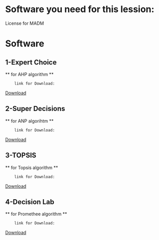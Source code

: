 # Software you need for this lession:

License for MADM
#
#
# Software
  ## 1-Expert Choice
** for AHP algorithm **
        
        link for Download:
[Download](http://s9.picofile.com/file/8374073292/1_Expert_Choice11.rar.html)
        
        
  ## 2-Super Decisions
** for ANP algorihtm **
       
        link for Download:
[Download](http://s7.picofile.com/file/8374073850/2_Super_Decisions.rar.html)  
        
        
  ## 3-TOPSIS
** for Topsis algorithm **
       
        link for Download:
[Download](http://s9.picofile.com/file/8374074884/3_MCDM_engine.rar.html) 
        
        
       
  ## 4-Decision Lab
** for Promethee algorithm **
      
        link for Download: 
[Download](http://s9.picofile.com/file/8374074984/4_Decision_Lab.rar.html) 
        
